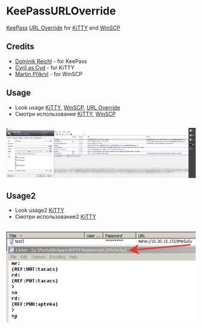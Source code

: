 # KeePassURLOverride
[KeePass](https://keepass.info) [URL Override](https://keepass.info/help/base/autourl.html#override) for [KiTTY](https://github.com/cyd01/KiTTY) and [WinSCP](https://github.com/winscp/winscp)
## Credits
- [Dominik Reichl](https://keepass.info) - for KeePass
- [Cyril as Cyd](https://github.com/cyd01/KiTTY) - for KiTTY
- [Martin Přikryl](https://github.com/winscp/winscp) - for WinSCP
## Usage
- Look usage [KiTTY](https://github.com/abakum/KeePassURLOverride/blob/master/KiTTY.en.md), [WinSCP](https://github.com/abakum/KeePassURLOverride/blob/master/WinSCP.en.md), [URL Override](https://winscp.net/eng/docs/integration_keepass)
- Смотри использование [KiTTY](https://github.com/abakum/KeePassURLOverride/blob/master/KiTTY.ru.md), [WinSCP](https://github.com/abakum/KeePassURLOverride/blob/master/WinSCP.ru.md)
## ![ex:](https://github.com/abakum/KeePassURLOverride/blob/9ae20e8093a7aee2219dcffe462f33277c6d9a10/2023-01-03_15-56-01.png)
## Usage2
- Look usage2 [KiTTY](https://github.com/abakum/KeePassURLOverride/blob/master/KiTT.en.md)
- Смотри использование2 [KiTTY](https://github.com/abakum/KeePassURLOverride/blob/master/KiTT.ru.md)
## ![ex:](https://github.com/abakum/KeePassURLOverride/blob/37949001a5073a55a73767e41beb227de8319403/2023-01-08_19-39-54.png)
